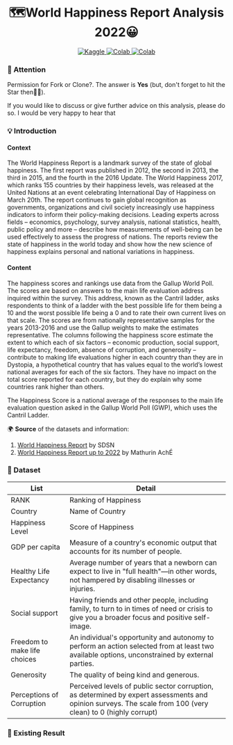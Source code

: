 <h1 align="center">
  🗺️World Happiness Report Analysis 2022😀
</h1>
<p align="center">
  <a href="https://www.kaggle.com/code/thehrmwn/world-happiness-report-analysis" target="_blank">
    <img src="https://img.shields.io/badge/Kaggle-20BEFF?style=for-the-badge&logo=Kaggle&logoColor=white" alt="Kaggle" />
  </a>
  <a href="https://colab.research.google.com/drive/15VJhIFP0v8HpAOymkro7GaD6OUYfmjW-?usp=sharing" target="_blank">
    <img src="https://img.shields.io/badge/Google%20Colab-F9AB00.svg?style=for-the-badge&logo=Google-Colab&logoColor=white" alt="Colab" />
  </a>
  <a href="https://public.tableau.com/views/WorldHappinessReport_16927055125430/OverallWorldHappinessReport?:language=en-US&:display_count=n&:origin=viz_share_link" target="_blank">
    <img src="https://img.shields.io/badge/Tableau-E97627.svg?style=for-the-badge&logo=Tableau&logoColor=white" alt="Colab" />
  </a>
</p>

### 🚨 Attention
<p>
  Permission for Fork or Clone?. The answer is <b>Yes</b> (but, don't forget to hit the Star then✌🏼).
  
  If you would like to discuss or give further advice on this analysis, please do so. I would be very happy to hear that
</p>

### 💡 Introduction
#### Context
<p>
  The World Happiness Report is a landmark survey of the state of global happiness. The first report was published in 2012, the second in 2013, 
  the third in 2015, and the fourth in the 2016 Update. The World Happiness 2017, which ranks 155 countries by their happiness levels, 
  was released at the United Nations at an event celebrating International Day of Happiness on March 20th. The report continues to gain 
  global recognition as governments, organizations and civil society increasingly use happiness indicators to inform their policy-making decisions. 
  Leading experts across fields – economics, psychology, survey analysis, national statistics, health, public policy and more – describe how 
  measurements of well-being can be used effectively to assess the progress of nations. The reports review the state of happiness in the world 
  today and show how the new science of happiness explains personal and national variations in happiness.
</p>

#### Content
<p>
  The happiness scores and rankings use data from the Gallup World Poll. The scores are based on answers to the main life evaluation address 
  inquired within the survey. This address, known as the Cantril ladder, asks respondents to think of a ladder with the best possible life for 
  them being a 10 and the worst possible life being a 0 and to rate their own current lives on that scale. The scores are from nationally 
  representative samples for the years 2013-2016 and use the Gallup weights to make the estimates representative. The columns following the 
  happiness score estimate the extent to which each of six factors – economic production, social support, life expectancy, freedom, absence of 
  corruption, and generosity – contribute to making life evaluations higher in each country than they are in Dystopia, a hypothetical country 
  that has values equal to the world’s lowest national averages for each of the six factors. They have no impact on the total score reported for 
  each country, but they do explain why some countries rank higher than others.

 The Happiness Score is a national average of the responses to the main life evaluation question asked in the Gallup World Poll (GWP), 
 which uses the Cantril Ladder.
</p>

🌍 **Source** of the datasets and information:
1. [World Happiness Report](https://www.kaggle.com/datasets/unsdsn/world-happiness) by SDSN
2. [World Happiness Report up to 2022](https://www.kaggle.com/datasets/mathurinache/world-happiness-report) by Mathurin AchÉ

### 🔎 Dataset
| List                         | Detail                                                                                                                                                       |
| ---------------------------- | ------------------------------------------------------------------------------------------------------------------------------------------------------------ |
| RANK                         | Ranking of Happiness                                                                                                                                         |
| Country                      | Name of Country                                                                                                                                              |
| Happiness Level              | Score of Happiness                                                                                                                                           |
| GDP per capita               | Measure of a country's economic output that accounts for its number of people.                                                                               |
| Healthy Life Expectancy      | Average number of years that a newborn can expect to live in "full health"—in other words, not hampered by disabling illnesses or injuries.                  |
| Social support               | Having friends and other people, including family, to turn to in times of need or crisis to give you a broader focus and positive self-image.                |
| Freedom to make life choices | An individual's opportunity and autonomy to perform an action selected from at least two available options, unconstrained by external parties.               |
| Generosity                   | The quality of being kind and generous.                                                                                                                      |
| Perceptions of Corruption    | Perceived levels of public sector corruption, as determined by expert assessments and opinion surveys. The scale from 100 (very clean) to 0 (highly corrupt) |

### 🚀 Existing Result
